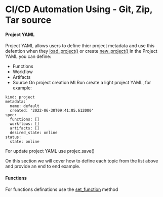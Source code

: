 # CI/CD Automation Using - Git, Zip, Tar source 

#### Project YAML
Project YAML allows users to define thier project metadata and use this defention when they [load_project()](https://docs.mlrun.org/en/latest/api/mlrun.projects.html#mlrun.projects.load_project) or create [new_project()](https://docs.mlrun.org/en/latest/api/mlrun.projects.html#mlrun.projects.new_project)
In the Project YAML you can define:
* Functions 
* Workflow
* Artifacts
* Source 
On project creation MLRun create a light project YAML, for example: 
````
kind: project
metadata:
  name: default
  created: '2022-06-30T09:41:05.612000'
spec:
  functions: []
  workflows: []
  artifacts: []
  desired_state: online
status:
  state: online
````
For update project YAML use projec.save()

On this section we will cover how to define each topic from the list above and provide an end to end example.

#### Functions
For functions definations use the [set_function](https://docs.mlrun.org/en/latest/api/mlrun.projects.html?highlight=set_function#mlrun.projects.MlrunProject.set_function) method

